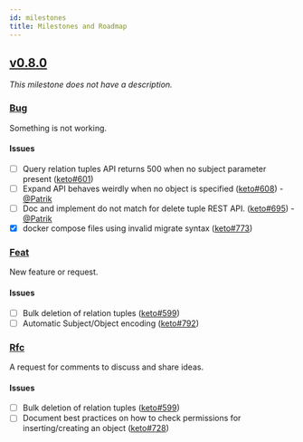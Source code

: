 ```yaml
---
id: milestones
title: Milestones and Roadmap
---
```


## [v0.8.0](https://github.com/ory/keto/milestone/6)

_This milestone does not have a description._

### [Bug](https://github.com/ory/keto/labels/bug)

Something is not working.

#### Issues

- [ ] Query relation tuples API returns 500 when no subject parameter present
      ([keto#601](https://github.com/ory/keto/issues/601))
- [ ] Expand API behaves weirdly when no object is specified
      ([keto#608](https://github.com/ory/keto/issues/608)) -
      [@Patrik](https://github.com/zepatrik)
- [ ] Doc and implement do not match for delete tuple REST API.
      ([keto#695](https://github.com/ory/keto/issues/695)) -
      [@Patrik](https://github.com/zepatrik)
- [x] docker compose files using invalid migrate syntax
      ([keto#773](https://github.com/ory/keto/issues/773))

### [Feat](https://github.com/ory/keto/labels/feat)

New feature or request.

#### Issues

- [ ] Bulk deletion of relation tuples
      ([keto#599](https://github.com/ory/keto/issues/599))
- [ ] Automatic Subject/Object encoding
      ([keto#792](https://github.com/ory/keto/issues/792))

### [Rfc](https://github.com/ory/keto/labels/rfc)

A request for comments to discuss and share ideas.

#### Issues

- [ ] Bulk deletion of relation tuples
      ([keto#599](https://github.com/ory/keto/issues/599))
- [ ] Document best practices on how to check permissions for inserting/creating
      an object ([keto#728](https://github.com/ory/keto/issues/728))
